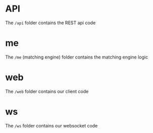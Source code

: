 # API

The `/api` folder contains the REST api code

# me 

The `/me` (matching engine) folder contains the matching engine logic

# web

The `/web` folder contains our client code

# ws

The `/ws` folder contains our websocket code